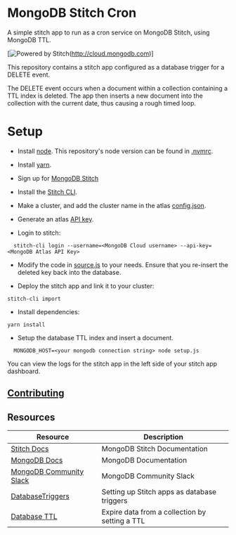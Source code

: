 # MongoDB Stitch Cron

A simple stitch app to run as a cron service on MongoDB Stitch, using MongoDB TTL.

[![Powered by Stitch](http://badge.learnstitch.com/?appid=cron-ypfzq)(http://cloud.mongodb.com)]

This repository contains a stitch app configured as a database trigger for a DELETE event.

The DELETE event occurs when a document within a collection containing a TTL index is deleted. The app then inserts a new document into the collection with the current date, thus causing a rough timed loop.

# Setup

- Install [node](https://nodejs.org/en/download/current/). This repository's node version can be found in [.nvmrc](./nvmrc).

- Install [yarn](https://yarnpkg.com/lang/en/docs/install/).

- Sign up for [MongoDB Stitch](https://www.mongodb.com/cloud/stitch)

- Install the [Stitch CLI](https://docs.mongodb.com/stitch/import-export/stitch-cli-reference/#installation).

- Make a cluster, and add the cluster name in the atlas [config.json](./cron/services/mongodb-atlas/config.json#L5).

- Generate an atlas [API key](https://docs.atlas.mongodb.com/configure-api-access/#generate-api-key).

- Login to stitch:
```
  stitch-cli login --username=<MongoDB Cloud username> --api-key=<MongoDB Atlas API Key>
```

- Modify the code in [source.js](./cron/functions/cronHelloWorld/source.js) to your needs. Ensure that you re-insert the deleted key back into the database.

- Deploy the stitch app and link it to your cluster:
```
stitch-cli import
```
- Install dependencies:
```
yarn install
```
- Setup the database TTL index and insert a document.
```
  MONGODB_HOST=<your mongodb connection string> node setup.js
```

You can view the logs for the stitch app in the left side of your stitch app dashboard.

## [Contributing](./CONTRIBUING.md)

## Resources

| Resource | Description |
| --- | --- |
| [Stitch Docs](https://docs.mongodb.com/stitch/) | MongoDB Stitch Documentation |
| [MongoDB Docs](https://docs.mongodb.com) | MongoDB Documentation |
| [MongoDB Community Slack](https://launchpass.com/mongo-db) | MongoDB Community Slack |
| [DatabaseTriggers](https://docs.mongodb.com/stitch/triggers/database-triggers/)|Setting up Stitch apps as database triggers|
|[Database TTL](https://docs.mongodb.com/manual/tutorial/expire-data/)|Expire data from a collection by setting a TTL|
